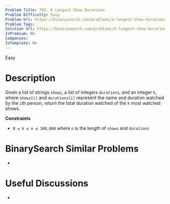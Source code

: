 ```yaml
---
Problem Title: 792. K Longest Show Durations
Problem Difficulty: Easy
Problem Url: https://binarysearch.com/problems/k-longest-show-durations/
Problem Tags: 
Solution Url: https://binarysearch.com/problems/k-longest-show-durations/solutions/
IsPremium: No
Companies: 
IsTemplate: No
---
```


<span style="color: ;">Easy</span>

# Description

Given a list of strings `shows`, a list of integers `durations`, and an integer `k`, where `shows[i]` and `durations[i]` represent the name and duration watched by the `i`th person, return the total duration watched of the `k` most watched shows.

**Constraints**
- `0 ≤ k ≤ n ≤ 100,000` where `n` is the length of `shows` and `durations`

# BinarySearch Similar Problems

- []()

# Useful Discussions

- []()
